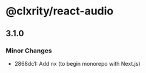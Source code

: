# @clxrity/react-audio

## 3.1.0

### Minor Changes

- 2868dc1: Add nx (to begin monorepo with Next.js)
